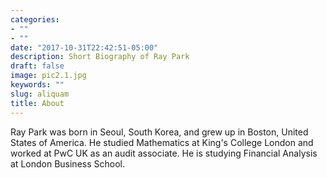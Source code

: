```yaml
---
categories:
- ""
- ""
date: "2017-10-31T22:42:51-05:00"
description: Short Biography of Ray Park
draft: false
image: pic2.1.jpg
keywords: ""
slug: aliquam
title: About
---
```


Ray Park was born in Seoul, South Korea, and grew up in Boston, United States of America. He studied Mathematics at King's College London and worked at PwC UK as an audit associate. He is studying Financial Analysis at London Business School. 